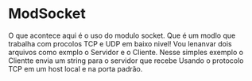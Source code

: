 # ModSocket

O que acontece aqui é o uso do modulo socket.
Que é um modlo que trabalha com procolos TCP e UDP em baixo nivel!
Vou lenanvar dois arquivos como exmplo o Servidor e o Cliente.
Nesse simples exemplo o Clientte envia um string para o servidor que recebe
Usando o protocolo TCP em um host local e na porta padrão.


